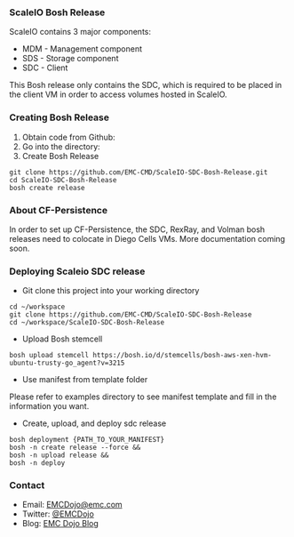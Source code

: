 ### ScaleIO Bosh Release
ScaleIO contains 3 major components:
 - MDM - Management component
 - SDS - Storage component
 - SDC - Client

 This Bosh release only contains the SDC, which is required to be placed in the client VM in order to access volumes hosted in ScaleIO.

### Creating Bosh Release

 1. Obtain code from Github:
 2. Go into the directory:
 3. Create Bosh Release

 ```
 git clone https://github.com/EMC-CMD/ScaleIO-SDC-Bosh-Release.git
 cd ScaleIO-SDC-Bosh-Release
 bosh create release
 ```
### About CF-Persistence
In order to set up CF-Persistence, the SDC, RexRay, and Volman bosh releases need to colocate in Diego Cells VMs. More documentation coming soon.

### Deploying Scaleio SDC release
* Git clone this project into your working directory
```
cd ~/workspace
git clone https://github.com/EMC-CMD/ScaleIO-SDC-Bosh-Release
cd ~/workspace/ScaleIO-SDC-Bosh-Release
```
* Upload Bosh stemcell
```
bosh upload stemcell https://bosh.io/d/stemcells/bosh-aws-xen-hvm-ubuntu-trusty-go_agent?v=3215
```
* Use manifest from template folder

Please refer to examples directory to see manifest template and fill in the information you want.

* Create, upload, and deploy sdc release
```
bosh deployment {PATH_TO_YOUR_MANIFEST}
bosh -n create release --force &&
bosh -n upload release &&
bosh -n deploy
```

### Contact
- Email: [EMCDojo@emc.com](mailto:EMCDojo@emc.com) 
- Twitter: [@EMCDojo](https://twitter.com/hashtag/emcdojo)
- Blog: [EMC Dojo Blog](http://dojoblog.emc.com)
